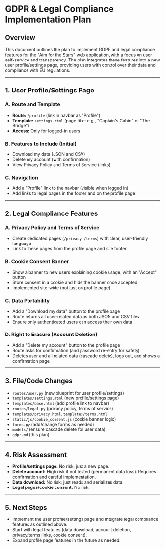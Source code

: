 # GDPR & Legal Compliance Implementation Plan

## Overview
This document outlines the plan to implement GDPR and legal compliance features for the "Aim for the Stars" web application, with a focus on user self-service and transparency. The plan integrates these features into a new user profile/settings page, providing users with control over their data and compliance with EU regulations.

---

## 1. User Profile/Settings Page

### A. Route and Template
- **Route:** `/profile` (link in navbar as "Profile")
- **Template:** `settings.html` (page title: e.g., "Captain's Cabin" or "The Bridge")
- **Access:** Only for logged-in users

### B. Features to Include (Initial)
- Download my data (JSON and CSV)
- Delete my account (with confirmation)
- View Privacy Policy and Terms of Service (links)

### C. Navigation
- Add a "Profile" link to the navbar (visible when logged in)
- Add links to legal pages in the footer and on the profile page

---

## 2. Legal Compliance Features

### A. Privacy Policy and Terms of Service
- Create dedicated pages (`/privacy`, `/terms`) with clear, user-friendly language
- Link to these pages from the profile page and site footer

### B. Cookie Consent Banner
- Show a banner to new users explaining cookie usage, with an "Accept" button
- Store consent in a cookie and hide the banner once accepted
- Implemented site-wide (not just on profile page)

### C. Data Portability
- Add a "Download my data" button to the profile page
- Route returns all user-related data as both JSON and CSV files
- Ensure only authenticated users can access their own data

### D. Right to Erasure (Account Deletion)
- Add a "Delete my account" button to the profile page
- Route asks for confirmation (and password re-entry for safety)
- Deletes user and all related data (cascade delete), logs out, and shows a confirmation page

---

## 3. File/Code Changes
- `routes/user.py` (new blueprint for user profile/settings)
- `templates/settings.html` (new profile/settings page)
- `templates/base.html` (add profile link to navbar)
- `routes/legal.py` (privacy policy, terms of service)
- `templates/privacy.html`, `templates/terms.html`
- `static/js/cookie_consent.js` (cookie banner logic)
- `forms.py` (add/change forms as needed)
- `models/` (ensure cascade delete for user data)
- `gdpr.md` (this plan)

---

## 4. Risk Assessment
- **Profile/settings page:** No risk; just a new page.
- **Delete account:** High risk if not tested (permanent data loss). Requires confirmation and careful implementation.
- **Data download:** No risk; just reads and serializes data.
- **Legal pages/cookie consent:** No risk.

---

## 5. Next Steps
- Implement the user profile/settings page and integrate legal compliance features as outlined above.
- Start with legal features (data download, account deletion, privacy/terms links, cookie consent).
- Expand profile page features in the future as needed. 